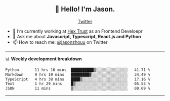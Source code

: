 <h2 align="center">👋 Hello! I'm Jason.</h2>
<p align="center">
  <a href="https://twitter.com/jasonzhouu">Twitter</a>
</p>


- 🔭 I’m currently working at [Hex Trust](https://hextrust.com/) as an Frontend Develoepr
- 💬 Ask me about **Javascript, Typescript, React.js and Python**
- 📫 How to reach me: [@jasonzhouu](https://twitter.com/jasonzhouu) on Twitter

-------

📊 **Weekly development breakdown**
<!--START_SECTION:waka-->

```txt
Python       11 hrs 16 mins  ██████████▒░░░░░░░░░░░░░░   41.71 %
Markdown     9 hrs 19 mins   ████████▓░░░░░░░░░░░░░░░░   34.49 %
TypeScript   4 hrs 38 mins   ████▒░░░░░░░░░░░░░░░░░░░░   17.16 %
Text         1 hr 29 mins    █▒░░░░░░░░░░░░░░░░░░░░░░░   05.53 %
JSON         11 mins         ▒░░░░░░░░░░░░░░░░░░░░░░░░   00.69 %
```

<!--END_SECTION:waka-->

-------
